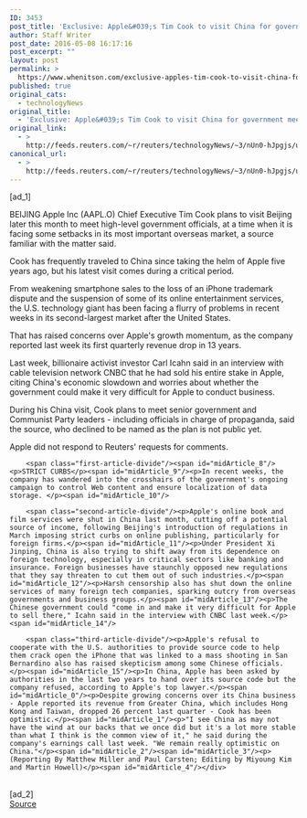 ```yaml
---
ID: 3453
post_title: 'Exclusive: Apple&#039;s Tim Cook to visit China for government meetings &#8211; source'
author: Staff Writer
post_date: 2016-05-08 16:17:16
post_excerpt: ""
layout: post
permalink: >
  https://www.whenitson.com/exclusive-apples-tim-cook-to-visit-china-for-government-meetings-source/
published: true
original_cats:
  - technologyNews
original_title:
  - 'Exclusive: Apple&#039;s Tim Cook to visit China for government meetings - source'
original_link:
  - >
    http://feeds.reuters.com/~r/reuters/technologyNews/~3/nUn0-hJpgjs/us-apple-china-exclusive-idUSKCN0XX0NY
canonical_url:
  - >
    http://feeds.reuters.com/~r/reuters/technologyNews/~3/nUn0-hJpgjs/us-apple-china-exclusive-idUSKCN0XX0NY
---
```

 [ad_1]
<br><div id="articleText">
<span id="midArticle_start"/>

<span id="midArticle_0"/><span class="focusParagraph" readability="6"><p><span class="articleLocation">BEIJING</span> Apple Inc (<span id="symbol_AAPL.O_0">AAPL.O</span>) Chief Executive Tim Cook plans to visit Beijing later this month to meet high-level government officials, at a time when it is facing some setbacks in its  most important overseas market, a source familiar with the matter said.</p></span><span id="midArticle_1"/><p>Cook has frequently traveled to China since taking the helm of Apple five years ago, but his latest visit comes during a critical period. </p><span id="midArticle_2"/><p>From weakening smartphone sales to the loss of an iPhone trademark dispute and the suspension of some of its online entertainment services, the U.S. technology giant has been facing a flurry of problems in recent weeks in its second-largest market after the United States.</p><span id="midArticle_3"/><p>That has raised concerns over Apple's growth momentum, as the company reported last week its first quarterly revenue drop in 13 years.</p><span id="midArticle_4"/><p>Last week, billionaire activist investor Carl Icahn said in an interview with cable television network CNBC that he had sold his entire stake in Apple, citing China's economic slowdown and worries about whether the government could make it very difficult for Apple to conduct business.</p><span id="midArticle_5"/><p>During his China visit, Cook plans to meet senior government and Communist Party leaders - including officials in charge of propaganda, said the source, who declined to be named as the plan is not public yet.</p><span id="midArticle_6"/><p>Apple did not respond to Reuters' requests for comments.</p><span id="midArticle_7"/>
        
        <span class="first-article-divide"/><span id="midArticle_8"/><p>STRICT CURBS</p><span id="midArticle_9"/><p>In recent weeks, the company has wandered into the crosshairs of the government's ongoing campaign to control Web content and ensure localization of data storage. </p><span id="midArticle_10"/>
        
        <span class="second-article-divide"/><p>Apple's online book and film services were shut in China last month, cutting off a potential source of income, following Beijing's introduction of regulations in March imposing strict curbs on online publishing, particularly for foreign firms.</p><span id="midArticle_11"/><p>Under President Xi Jinping, China is also trying to shift away from its dependence on foreign technology, especially in critical sectors like banking and insurance. Foreign businesses have staunchly opposed new regulations that they say threaten to cut them out of such industries.</p><span id="midArticle_12"/><p>Harsh censorship also has shut down the online services of many foreign tech companies, sparking outcry from overseas governments and business groups.</p><span id="midArticle_13"/><p>The Chinese government could "come in and make it very difficult for Apple to sell there," Icahn said in the interview with CNBC last week.</p><span id="midArticle_14"/>
        
        <span class="third-article-divide"/><p>Apple's refusal to cooperate with the U.S. authorities to provide source code to help them crack open the iPhone that was linked to a mass shooting in San Bernardino also has raised skepticism among some Chinese officials.</p><span id="midArticle_15"/><p>In China, Apple has been asked by authorities in the last two years to hand over its source code but the company refused, according to Apple's top lawyer.</p><span id="midArticle_0"/><p>Despite growing concerns over its China business - Apple reported its revenue from Greater China, which includes Hong Kong and Taiwan, dropped 26 percent last quarter - Cook has been optimistic.</p><span id="midArticle_1"/><p>"I see China as may not have the wind at our backs that we once did but it's a lot more stable than what I think is the common view of it," he said during the company's earnings call last week. "We remain really optimistic on China."</p><span id="midArticle_2"/><span id="midArticle_3"/><p> (Reporting By Matthew Miller and Paul Carsten; Editing by Miyoung Kim and Martin Howell)</p><span id="midArticle_4"/></div>
<br>[ad_2]
<br><a href="http://feeds.reuters.com/~r/reuters/technologyNews/~3/nUn0-hJpgjs/us-apple-china-exclusive-idUSKCN0XX0NY">Source </a>